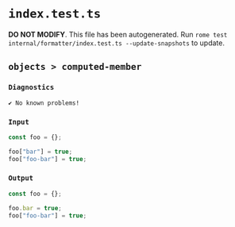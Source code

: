 # `index.test.ts`

**DO NOT MODIFY**. This file has been autogenerated. Run `rome test internal/formatter/index.test.ts --update-snapshots` to update.

## `objects > computed-member`

### `Diagnostics`

```
✔ No known problems!

```

### `Input`

```js
const foo = {};

foo["bar"] = true;
foo["foo-bar"] = true;

```

### `Output`

```js
const foo = {};

foo.bar = true;
foo["foo-bar"] = true;

```

